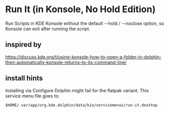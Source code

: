 # Run It (in Konsole, No Hold Edition)

Run Scripts in KDE Konsole without the default --hold / --noclose
option, so Konsole can exit after running the script.

## inspired by

https://discuss.kde.org/t/using-konsole-how-to-open-a-folder-in-dolphin-then-automatically-konsole-returns-to-its-command-line/

## install hints

Installing via Configure Dolphin might fail for the flatpak variant. This service menu file goes to:

```
$HOME/.var/app/org.kde.dolphin/data/kio/servicemenus/run-it.desktop
```

